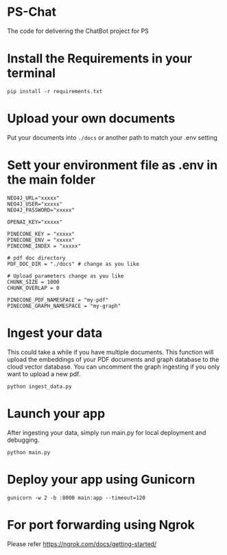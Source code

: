 # PS-Chat
The code for delivering the ChatBot project for PS

# Install the Requirements in your terminal

```
pip install -r requirements.txt

```


# Upload your own documents
Put your documents into ``` ./docs ```  or another path to match your .env setting


# Sett your environment file as .env in the main folder
```
NEO4J_URL="xxxxx"
NEO4J_USER="xxxxx"
NEO4J_PASSWORD="xxxxx"

OPENAI_KEY="xxxxx"

PINECONE_KEY = "xxxxx"
PINECONE_ENV = "xxxxx"
PINECONE_INDEX = "xxxxx"

# pdf doc directory
PDF_DOC_DIR = "./docs" # change as you like

# Upload parameters change as you like
CHUNK_SIZE = 1000 
CHUNK_OVERLAP = 0

PINECONE_PDF_NAMESPACE = "my-pdf" 
PINECONE_GRAPH_NAMESPACE = "my-graph" 

```


# Ingest your data
This could take a while if you have multiple documents. This function will upload the embeddings of your PDF documents and graph database to the cloud vector database.
You can uncomment the graph ingesting if you only want to upload a new pdf.

```
python ingest_data.py
```


# Launch your app
After ingesting your data, simply run main.py for local deployment and debugging.

```
python main.py
```

# Deploy your app using Gunicorn

```
gunicorn -w 2 -b :8000 main:app --timeout=120
```

# For port forwarding using Ngrok
Please refer https://ngrok.com/docs/getting-started/
